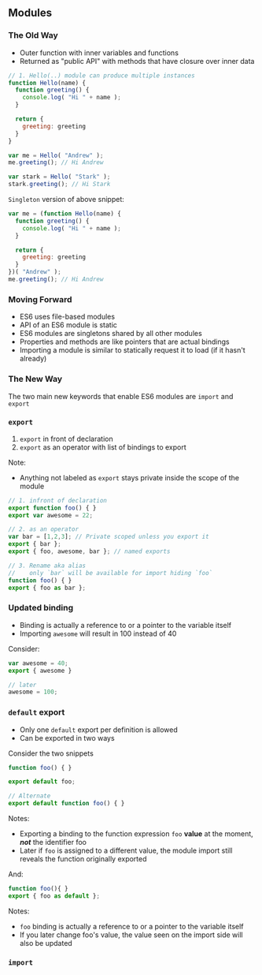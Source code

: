 ## Modules

### The Old Way
- Outer function with inner variables and functions
- Returned as "public API" with methods that have closure over inner data

```js
// 1. Hello(..) module can produce multiple instances
function Hello(name) {
  function greeting() {
    console.log( "Hi " + name );
  }

  return {
    greeting: greeting
  }
}

var me = Hello( "Andrew" );
me.greeting(); // Hi Andrew

var stark = Hello( "Stark" );
stark.greeting(); // Hi Stark
```

`Singleton` version of above snippet:
```js
var me = (function Hello(name) {
  function greeting() {
    console.log( "Hi " + name );
  }

  return {
    greeting: greeting
  }
})( "Andrew" );
me.greeting(); // Hi Andrew
```

### Moving Forward
- ES6 uses file-based modules
- API of an ES6 module is static
- ES6 modules are singletons shared by all other modules
- Properties and methods are like pointers that are actual bindings
- Importing a module is similar to statically request it to load (if it hasn't already)

### The New Way
The two main new keywords that enable ES6 modules are `import` and `export`

### `export`
1. `export` in front of declaration
2. `export` as an operator with list of bindings to export

Note:
- Anything not labeled as `export` stays private inside the scope of the module

```js
// 1. infront of declaration
export function foo() { }
export var awesome = 22;

// 2. as an operator
var bar = [1,2,3]; // Private scoped unless you export it
export { bar };
export { foo, awesome, bar }; // named exports

// 3. Rename aka alias
//    only `bar` will be available for import hiding `foo`
function foo() { }
export { foo as bar };
```

### Updated binding
- Binding is actually a reference to or a pointer to the variable itself
- Importing `awesome` will result in 100 instead of 40

Consider:
```js
var awesome = 40;
export { awesome }

// later
awesome = 100;
```

### `default` export
- Only one `default` export per definition is allowed
- Can be exported in two ways

Consider the two snippets
```js
function foo() { }

export default foo;

// Alternate
export default function foo() { }
```
Notes:
- Exporting a binding to the function expression `foo` **value** at the moment, ***not*** the identifier foo
- Later if `foo` is assigned to a different value, the module import still reveals the function originally exported

And:
```js
function foo(){ }
export { foo as default };
```
Notes:
- `foo` binding is actually a reference to or a pointer to the variable itself
- If you later change foo's value, the value seen on the import side will also be updated

### `import`
